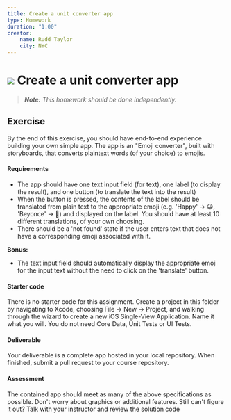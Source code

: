 ```yaml
---
title: Create a unit converter app
type: Homework
duration: "1:00"
creator:
    name: Rudd Taylor
    city: NYC
---
```


# ![](https://ga-dash.s3.amazonaws.com/production/assets/logo-9f88ae6c9c3871690e33280fcf557f33.png) Create a unit converter app

> ***Note:*** _This homework should be done independently._

## Exercise

By the end of this exercise, you should have end-to-end experience building your own simple app. The app is an "Emoji converter", built with storyboards, that converts plaintext words (of your choice) to emojis.

#### Requirements

- The app should have one text input field (for text), one label (to display the result), and one button (to translate the text into the result)
- When the button is pressed, the contents of the label should be translated from plain text to the appropriate emoji (e.g. 'Happy' -> 😀, 'Beyonce' -> 🐝) and displayed on the label. You should have at least 10 different translations, of your own choosing.
- There should be a 'not found' state if the user enters text that does not have a corresponding emoji associated with it.

**Bonus:**

- The text input field should automatically display the appropriate emoji for the input text without the need to click on the 'translate' button.

#### Starter code

There is no starter code for this assignment. Create a project in this folder by navigating to Xcode, choosing File -> New -> Project, and walking through the wizard to create a new iOS Single-View Application. Name it what you will. You do not need Core Data, Unit Tests or UI Tests.

#### Deliverable

Your deliverable is a complete app hosted in your local repository. When finished, submit a pull request to your course repository.

#### Assessment

The contained app should meet as many of the above specifications as possible. Don't worry about graphics or additional features. Still can't figure it out? Talk with your instructor and review the solution code